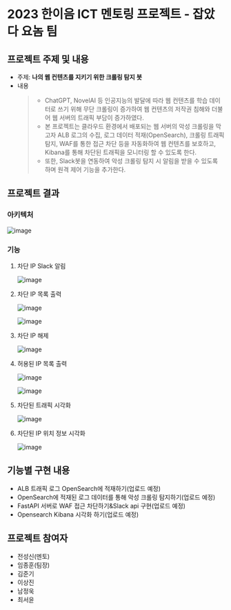 # 2023 한이음 ICT 멘토링 프로젝트 - 잡았다 요놈 팀

## 프로젝트 주제 및 내용
- 주제: <b>나의 웹 컨텐츠를 지키기 위한 크롤링 탐지 봇</b>
- 내용
  > - ChatGPT, NovelAI 등 인공지능의 발달에 따라 웹 컨텐츠를 학습 데이터로 쓰기 위해 무단 크롤링이 증가하여 웹 컨텐츠의 저작권 침해와 더불어 웹 서버의 트래픽 부담이 증가하였다.
  > - 본 프로젝트는 클라우드 환경에서 배포되는 웹 서버의 악성 크롤링을 막고자 ALB 로그의 수집, 로그 데이터 적재(OpenSearch), 크롤링 트래픽 탐지, WAF를 통한 접근 차단 등을 자동화하여 웹 컨텐츠를 보호하고, Kibana를 통해 차단된 트래픽을 모니터링 할 수 있도록 한다.
  > - 또한, Slack봇을 연동하여 악성 크롤링 탐지 시 알림을 받을 수 있도록 하며 원격 제어 기능을 추가한다.

## 프로젝트 결과

### 아키텍처

![image](https://drive.google.com/uc?id=18NggB4dBvqAYDxQD4-lvyhjf9AJYn2eX)

### 기능

1. 차단 IP Slack 알림
   
    ![image](https://drive.google.com/uc?id=1Cxl5zqTSKUcPvZ4ZrtvvlPRmUBUatBV4)

2. 차단 IP 목록 출력

    ![image](https://drive.google.com/uc?id=1GQjPcCTSN3rfIzUSJzE5HRwg95izHXta)

    ![image](https://drive.google.com/uc?id=17IGGyHLRWzmcMRPtrIA7ZHqxFvKkI7wJ)

3. 차단 IP 해제
   
    ![image](https://drive.google.com/uc?id=1qUZW5AC8e5yl4fY6fecEsrWXjbJC-R8Q)

4. 허용된 IP 목록 출력

    ![image](https://drive.google.com/uc?id=1ajnL7PRhHPbVa_blNb2Dusvx5CjyQbdP)

    ![image](https://drive.google.com/uc?id=1hU6_lZ5VVtFF5cIv6uAgRXiYWJHZnHUj)

5. 차단된 트래픽 시각화

    ![image](https://drive.google.com/uc?id=1umCfIjr784imNll2-dTayKWzsS6PColW)

6. 차단된 IP 위치 정보 시각화

    ![image](https://drive.google.com/uc?id=13DQ-U9A9joA6_-7TlDvDYGMImvhURxG0)

## 기능별 구현 내용

- ALB 트래픽 로그 OpenSearch에 적재하기(업로드 예정)
- OpenSearch에 적재된 로그 데이터를 통해 악성 크롤링 탐지하기(업로드 예정)
- FastAPI 서버로 WAF 접근 차단하기&Slack api 구현(업로드 예정)
- Opensearch Kibana 시각화 하기(업로드 예정)


## 프로젝트 참여자

- 전성신(멘토)
- 임종훈(팀장)
- 김준기
- 이상진
- 남정욱
- 최서윤